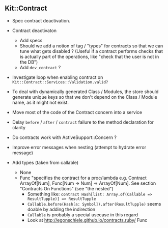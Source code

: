 ## Kit::Contract

* Spec contract deactivation.
* Contract deactivaton
  * Add specs
  * Should we add a notion of tag / "types" for contracts so that we can tune what gets disabled ? (Useful if a contract performs checks that is actually part of the operations, like "check that the user is not in the DB")
  * Add `dev_contract` ?

* Investigate loop when enabling contract on `Kit::Contract::Services::Validation.valid?`

* To deal with dynamically generated Class / Modules, the store should generate unique keys so that we don't depend on the Class / Module name, as it might not exist.

* Move most of the code of the Contract concern into a service

* Delay `before` / `after` / `contract` failure to the method declaration for clarity

* Do contracts work with ActiveSupport::Concern ?

* Improve error messages when nesting (attempt to hydrate error message)

* Add types (taken from callable)
  * None
  * Func "specifies the contract for a proc/lambda e.g. Contract ArrayOf[Num], Func[Num => Num] => ArrayOf[Num]. See section "Contracts On Functions" (see "the nested")
    * Something like: `contract Hash[list: Array.of(Callable => ResultTupple)] => ResultTupple`
    * `Callable.before(Hash[a: Symbol]).after(ResultTupple)` seems doable by adding the indirection
    * `Callable` is probably a special usecase in this regard
    * Look at http://egonschiele.github.io/contracts.ruby/ Func


